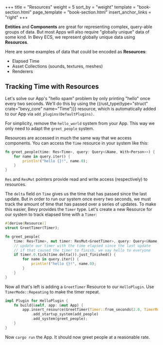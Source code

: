 +++
title = "Resources"
weight = 5
sort_by = "weight"
template = "book-section.html"
page_template = "book-section.html"
insert_anchor_links = "right"
+++

**Entities** and **Components** are great for representing complex, query-able groups of data. But most Apps will also require "globally unique" data of some kind. In Bevy ECS, we represent globally unique data using **Resources**.

Here are some examples of data that could be encoded as **Resources**:
* Elapsed Time
* Asset Collections (sounds, textures, meshes)
* Renderers

## Tracking Time with Resources

Let's solve our App's "hello spam" problem by only printing "hello" once every two seconds. We'll do this by using the {{rust_type(type="struct" crate="bevy_core" name="Time")}} resource, which is automatically added to our App via `add_plugins(DefaultPlugins)`.

For simplicity, remove the `hello_world` system from your App. This way we only need to adapt the `greet_people` system.

Resources are accessed in much the same way that we access components. You can access the `Time` resource in your system like this:

```rs
fn greet_people(time: Res<Time>, query: Query<&Name, With<Person>>) {
    for name in query.iter() {
        println!("hello {}!", name.0);
    }
}
```

`Res` and `ResMut` pointers provide read and write access (respectively) to resources.

The `delta` field on `Time` gives us the time that has passed since the last update. But in order to run our system once every two seconds, we must track the amount of time that has passed over a series of updates. To make this easier, Bevy provides the `Timer` type. Let's create a new Resource for our system to track elapsed time with a `Timer`:

```rs
#[derive(Resource)]
struct GreetTimer(Timer);

fn greet_people(
    time: Res<Time>, mut timer: ResMut<GreetTimer>, query: Query<&Name, With<Person>>) {
    // update our timer with the time elapsed since the last update
    // if that caused the timer to finish, we say hello to everyone
    if timer.0.tick(time.delta()).just_finished() {
        for name in query.iter() {
            println!("hello {}!", name.0);
        }
    }
}
```

Now all that's left is adding a `GreetTimer` Resource to our `HelloPlugin`. Use `TimerMode::Repeating` to make the timer repeat.
```rs
impl Plugin for HelloPlugin {
    fn build(&self, app: &mut App) {
        app.insert_resource(GreetTimer(Timer::from_seconds(2.0, TimerMode::Repeating)))
            .add_startup_system(add_people)
            .add_system(greet_people);
    }
}
```

Now `cargo run` the App. It should now greet people at a reasonable rate.
